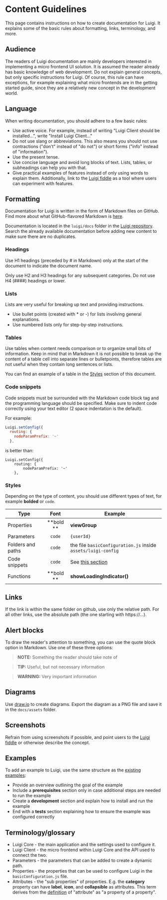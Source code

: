 # Content Guidelines

This page contains instructions on how to create documentation for Luigi. It explains some of the basic rules about formatting, links, terminology, and more.  

## Audience

The readers of Luigi documentation are mainly developers interested in implementing a micro frontend UI solution. It is assumed the reader already has basic knowledge of web development. Do not explain general concepts, but only specific instructions for Luigi. Of course, this rule can have exceptions, for example explaining what micro frontends are in the getting started guide, since they are a relatively new concept in the development world. 

## Language

When writing documentation, you should adhere to a few basic rules:
- Use active voice. For example, instead of writing "Luigi Client should be installed...", write "Install Luigi Client..."
- Do not use slang or abbreviations. This also means you should not use contractions ("don't" instead of "do not") or short forms ("info" instead of "information").
- Use the present tense. 
- Use concise language and avoid long blocks of text. Lists, tables, or subheadings can help you with that.
- Give practical examples of features instead of only using words to explain them. Additionally, link to the [Luigi fiddle](https://fiddle.luigi-project.io/) as a tool where users can experiment with features. 

## Formatting

Documentation for Luigi is written in the form of Markdown files on GitHub. Find more about what GitHub-flavored Markdown is [here](https://github.github.com/gfm). 

Documentation is located in the `luigi/docs` folder in the [Luigi repository](https://github.com/SAP/luigi). Search the already available documentation before adding new content to make sure there are no duplicates. 

### Headings

Use H1 headings (preceded by # in Markdown) only at the start of the document to indicate the document name.

Only use H2 and H3 headings for any subsequent categories. Do not use H4 (####) headings or lower.

### Lists

Lists are very useful for breaking up text and providing instructions. 

- Use bullet points (created with * or -) for lists involving general explanations.
- Use numbered lists only for step-by-step instructions. 
 
### Tables 

Use tables when content needs comparison or to organize small bits of information. Keep in mind that in Markdown it is not possible to break up the content of a table cell into separate lines or bulletpoints, therefore tables are not useful when they contain long sentences or lists. 

You can find an example of a table in the [Styles](#styles) section of this document. 

### Code snippets 

Code snippets must be surrounded with the Markdown code block tag and the programming language should be specified. Make sure to indent code correctly using your text editor (2 space indentation is the default). 

For example:

```javascript
Luigi.setConfig({
  routing: {
    nodeParamPrefix: '~'
  },
```

is better than:

```
Luigi.setConfig({
    routing: {
        nodeParamPrefix: '~'
    },
```

### Styles

Depending on the type of content, you should use different types of text, for example **bolded** or `code`. 

|     Type           |      Font          |    Example    |
|--------------------|:------------------:|---------------|
| Properties         |      **bold **     | **viewGroup** |
| Parameters         |      `code`        | `{userId}`    |
| Folders and paths  |      `code`        | the file `basicConfiguration.js` inside `assets/luigi-config`|
| Code snippets      |      `code`        | See [this section](#code-snippets) |
| Functions          |      **bold **     | **showLoadingIndicator()** |

## Links

If the link is within the same folder on github, use only the relative path. For all other links, use the absolute path (the one starting with https://...).

## Alert blocks

To draw the reader's attention to something, you can use the quote block option in Markdown. Use one of these three options:

>**NOTE:** Something the reader should take note of

>**TIP:** Useful, but not necessary information 

>**WARNING:** Very important information 

## Diagrams 

Use [draw.io](https://draw.io) to create diagrams. Export the diagram as a PNG file and save it in the `docs/assets` folder.

## Screenshots

Refrain from using screenshots if possible, and point users to the [Luigi fiddle](https://fiddle.luigi-project.io/) or otherwise describe the concept. 

## Examples

To add an example to Luigi, use the same structure as the [existing examples](https://github.com/SAP/luigi/tree/master/core/examples):

- Provide an overview outlining the goal of the example
- Include a **prerequisites** section only in case additional steps are needed to run the example 
- Create a **development** section and explain how to install and run the example
- End with a **tests** section explaining how to ensure the example was configured correctly 

## Terminology/glossary 

* Luigi Core - the main application and the settings used to configure it. 
* Luigi Client - the micro frontend within Luigi Core and the API used to connect the two. 
* Parameters - the parameters that can be added to create a dynamic path.
* Properties - the properties that can be used to configure Luigi in the `basicConfiguration.js` file. 
* Attributes - the "sub properties" of properties. E.g. the **category** property can have **label**, **icon**, and **collapsible** as attributes. This term derives from the [definition](https://en.wikipedia.org/wiki/Attribute_%28computing%29) of "attribute" as "a property of a property". 
